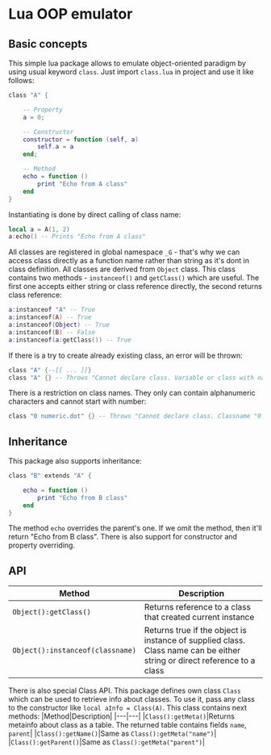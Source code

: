 # Lua OOP emulator
## Basic concepts
This simple lua package allows to emulate object-oriented paradigm by using usual keyword `class`. Just import `class.lua` in project and use it like follows:
```lua
class "A" {

	-- Property
	a = 0;

	-- Constructor
	constructor = function (self, a)
		self.a = a
	end;

	-- Method
	echo = function ()
		print "Echo from A class"
	end
}
```
Instantiating is done by direct calling of class name:
```lua
local a = A(1, 2)
a:echo() -- Prints "Echo from A class"
```
All classes are registered in global namespace `_G` - that's why we can access class directly as a function name rather than string as it's dont in class definition. All classes are derived from `Object` class. This class contains two methods - `instanceof()` and `getClass()` which are useful. The first one accepts either string or class reference directly, the second returns class reference:
```lua
a:instanceof "A" -- True
a:instanceof(A) -- True
a:instanceof(Object) -- True
a:instanceof(B) -- False
a:instanceof(a:getClass()) -- True
```
If there is a try to create already existing class, an error will be thrown:
```lua
class "A" {--[[ ... ]]}
class "A" {} -- Throws "Cannot declare class. Variable or class with name "A" already exists"
```
There is a restriction on class names. They only can contain alphanumeric characters and cannot start with number:
```lua
class "0 numeric.dot" {} -- Throws "Cannot declare class. Classname "0 numeric" contains invalid characters"
```
## Inheritance
This package also supports inheritance:
```lua
class "B" extends "A" {

	echo = function ()
		print "Echo from B class"
	end
}
```
The method `echo` overrides the parent's one. If we omit the method, then it'll return "Echo from B class". There is also support for constructor and property overriding.

## API
|Method|Description|
|---|---|
|`Object():getClass()`|Returns reference to a class that created current instance|
|`Object():instanceof(classname)`|Returns true if the object is instance of supplied class. Class name can be either string or direct reference to a class|

There is also special Class API. This package defines own class `Class` which can be used to retrieve info about classes. To use it, pass any class to the constructor like `local aInfo = Class(A)`. This class contains next methods:
|Method|Description|
|---|---|
|`Class():getMeta()`|Returns metainfo about class as a table. The returned table contains fields `name`, `parent`|
|`Class():getName()`|Same as `Class():getMeta("name")`|
|`Class():getParent()`|Same as `Class():getMeta("parent")`|
